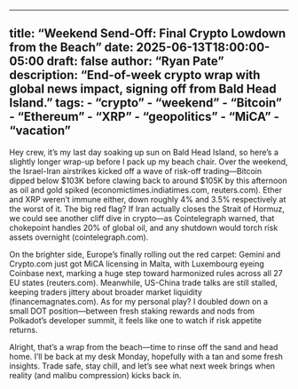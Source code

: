 
---
title: “Weekend Send-Off: Final Crypto Lowdown from the Beach”
date: 2025-06-13T18:00:00-05:00
draft: false
author: “Ryan Pate”
description: “End-of-week crypto wrap with global news impact, signing off from Bald Head Island.”
tags:
	-	“crypto”
	-	“weekend”
	-	“Bitcoin”
	-	“Ethereum”
	-	“XRP”
	-	“geopolitics”
	-	“MiCA”
	-	“vacation”
---

Hey crew, it’s my last day soaking up sun on Bald Head Island, so here’s a slightly longer wrap-up before I pack up my beach chair. Over the weekend, the Israel-Iran airstrikes kicked off a wave of risk-off trading—Bitcoin dipped below $103K before clawing back to around $105K by this afternoon as oil and gold spiked (economictimes.indiatimes.com, reuters.com). Ether and XRP weren’t immune either, down roughly 4% and 3.5% respectively at the worst of it. The big red flag? If Iran actually closes the Strait of Hormuz, we could see another cliff dive in crypto—as Cointelegraph warned, that chokepoint handles 20% of global oil, and any shutdown would torch risk assets overnight (cointelegraph.com).

On the brighter side, Europe’s finally rolling out the red carpet: Gemini and Crypto.com just got MiCA licensing in Malta, with Luxembourg eyeing Coinbase next, marking a huge step toward harmonized rules across all 27 EU states (reuters.com). Meanwhile, US-China trade talks are still stalled, keeping traders jittery about broader market liquidity (financemagnates.com). As for my personal play? I doubled down on a small DOT position—between fresh staking rewards and nods from Polkadot’s developer summit, it feels like one to watch if risk appetite returns.

Alright, that’s a wrap from the beach—time to rinse off the sand and head home. I’ll be back at my desk Monday, hopefully with a tan and some fresh insights. Trade safe, stay chill, and let’s see what next week brings when reality (and malibu compression) kicks back in.